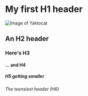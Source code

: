 # My first H1 header
![Image of Yaktocat](https://octodex.github.com/images/yaktocat.png)

## An H2 header
### Here's H3
#### ... and H4
##### H5 getting smaller
###### The teensiest header (H6)
